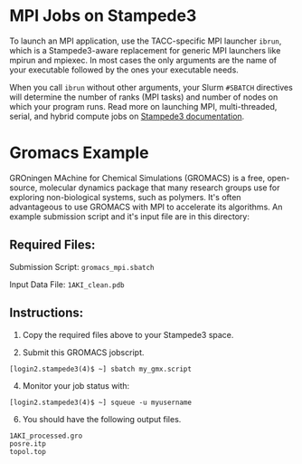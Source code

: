 # MPI Jobs on Stampede3

To launch an MPI application, use the TACC-specific MPI launcher `ibrun`, which is a Stampede3-aware replacement for generic MPI launchers like mpirun and mpiexec. In most cases the only arguments are the name of your executable followed by the ones your executable needs. 

When you call `ibrun` without other arguments, your Slurm `#SBATCH` directives will determine the number of ranks (MPI tasks) and number of nodes on which your program runs. Read more on launching MPI, multi-threaded, serial, and hybrid compute jobs on [Stampede3 documentation](https://docs.tacc.utexas.edu/hpc/stampede3/#launching).

# Gromacs Example
GROningen MAchine for Chemical Simulations (GROMACS) is a free, open-source, molecular dynamics package that many research groups use for exploring non-biological systems, such as polymers. It's often advantageous to use GROMACS with MPI to accelerate its algorithms. An example submission script and it's input file are in this directory:

## Required Files:
Submission Script: `gromacs_mpi.sbatch`

Input Data File: `1AKI_clean.pdb`

## Instructions:
1. Copy the required files above to your Stampede3 space. 

2. Submit this GROMACS jobscript.
   
`[login2.stampede3(4)$ ~] sbatch my_gmx.script`
 
4. Monitor your job status with:
   
`[login2.stampede3(4)$ ~] squeue -u myusername`

6. You should have the following output files.
```
1AKI_processed.gro
posre.itp
topol.top
```
